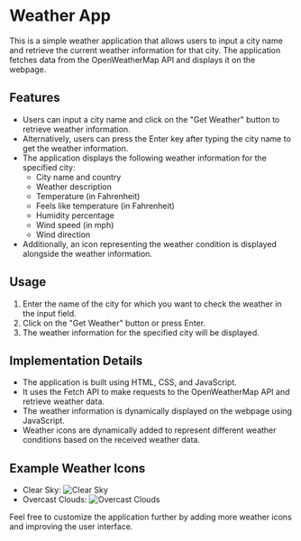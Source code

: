 # Weather App

This is a simple weather application that allows users to input a city name and retrieve the current weather information for that city. The application fetches data from the OpenWeatherMap API and displays it on the webpage.

## Features
- Users can input a city name and click on the "Get Weather" button to retrieve weather information.
- Alternatively, users can press the Enter key after typing the city name to get the weather information.
- The application displays the following weather information for the specified city:
  - City name and country
  - Weather description
  - Temperature (in Fahrenheit)
  - Feels like temperature (in Fahrenheit)
  - Humidity percentage
  - Wind speed (in mph)
  - Wind direction
- Additionally, an icon representing the weather condition is displayed alongside the weather information.

## Usage
1. Enter the name of the city for which you want to check the weather in the input field.
2. Click on the "Get Weather" button or press Enter.
3. The weather information for the specified city will be displayed.

## Implementation Details
- The application is built using HTML, CSS, and JavaScript.
- It uses the Fetch API to make requests to the OpenWeatherMap API and retrieve weather data.
- The weather information is dynamically displayed on the webpage using JavaScript.
- Weather icons are dynamically added to represent different weather conditions based on the received weather data.

## Example Weather Icons
- Clear Sky: ![Clear Sky](https://cdn2.iconfinder.com/data/icons/weather-flat-14/64/weather02-512.png)
- Overcast Clouds: ![Overcast Clouds](https://cdn-icons-png.flaticon.com/512/5546/5546134.png)

Feel free to customize the application further by adding more weather icons and improving the user interface.